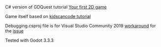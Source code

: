 C# version of GDQuest tutorial [Your first 2D game](https://www.gdquest.com/tutorial/godot/learning-paths/getting-started-in-2021/chapter/10.your-first-2d-game/)

Game itself based on [kidscancode tutorial](http://kidscancode.org/godot_recipes/)

Debugging.csproj file is for Visual Studio Community 2019 [workaround](https://github.com/LaDiagonaleDuPoulpe/godot-mono-example-with-debug-enable/tree/main/Debugging) for the [issue](https://github.com/godotengine/godot-csharp-visualstudio/issues/10)

Tested with Godot 3.3.3

